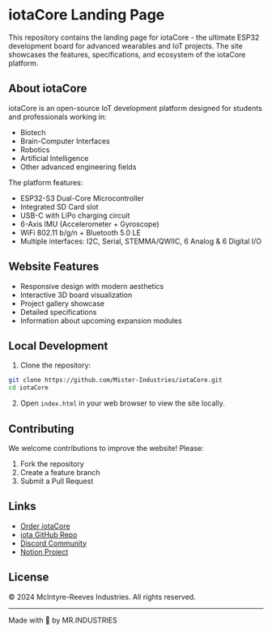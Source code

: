 # iotaCore Landing Page

This repository contains the landing page for iotaCore - the ultimate ESP32 development board for advanced wearables and IoT projects. The site showcases the features, specifications, and ecosystem of the iotaCore platform.

## About iotaCore

iotaCore is an open-source IoT development platform designed for students and professionals working in:
- Biotech
- Brain-Computer Interfaces
- Robotics
- Artificial Intelligence
- Other advanced engineering fields

The platform features:
- ESP32-S3 Dual-Core Microcontroller
- Integrated SD Card slot
- USB-C with LiPo charging circuit
- 6-Axis IMU (Accelerometer + Gyroscope)
- WiFi 802.11 b/g/n + Bluetooth 5.0 LE
- Multiple interfaces: I2C, Serial, STEMMA/QWIIC, 6 Analog & 6 Digital I/O

## Website Features

- Responsive design with modern aesthetics
- Interactive 3D board visualization
- Project gallery showcase
- Detailed specifications
- Information about upcoming expansion modules

## Local Development

1. Clone the repository:
```bash
git clone https://github.com/Mister-Industries/iotaCore.git
cd iotaCore
```

2. Open `index.html` in your web browser to view the site locally.

## Contributing

We welcome contributions to improve the website! Please:

1. Fork the repository
2. Create a feature branch
3. Submit a Pull Request

## Links

- [Order iotaCore](https://www.pcbway.com/project/shareproject/iota_The_Open_Source_Advanced_IoT_Learning_Platform_12776757.html)
- [iota GitHub Repo](https://github.com/Mister-Industries/iotaCore)
- [Discord Community](https://discord.gg/hvJZhwfQsF)
- [Notion Project](https://emphasized-crop-755.notion.site/)

## License

© 2024 McIntyre-Reeves Industries. All rights reserved.

---
Made with 💙 by MR.INDUSTRIES
